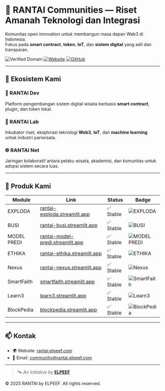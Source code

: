 # 🧬 RANTAI Communities — Riset Amanah Teknologi dan Integrasi

Komunitas open innovation untuk membangun masa depan Web3 di Indonesia.  
Fokus pada **smart contract**, **token**, **IoT**, dan **sistem digital** yang adil dan transparan.

![Verified Domain](https://img.shields.io/badge/Domain-Verified-brightgreen)
[![Website](https://img.shields.io/badge/Website-rantai.elpeef.com-blue)](https://rantai.elpeef.com)
[![GitHub](https://img.shields.io/badge/GitHub-@RANTAI--com-black)](https://github.com/RANTAI-com)

---

## 🌱 Ekosistem Kami

### 🔧 RANTAI Dev
Platform pengembangan sistem digital wisata berbasis **smart contract**, plugin, dan token lokal.

### 🧪 RANTAI Lab
Inkubator riset, eksplorasi teknologi **Web3**, **IoT**, dan **machine learning** untuk industri pariwisata.

### 🌐 RANTAI Net
Jaringan kolaboratif antara pelaku wisata, akademisi, dan komunitas untuk adopsi sistem secara luas.

---

## 🧰 Produk Kami

| Module      | Link | Status | Badge |
|-------------|------|--------|-------|
| EXPLODA   | [rantai-exploda.streamlit.app](https://rantai-exploda.streamlit.app/) | ✅ Stable | ![EXPLODA](https://img.shields.io/badge/rantai-exploda-blue) |
| BUSI   | [rantai-busi.streamlit.app](https://rantai-busi.streamlit.app/) | ✅ Stable | ![BUSI](https://img.shields.io/badge/rantai-busi-orange) |
| MODEL PREDI   | [rantai-model-predi.streamlit.app](https://rantai-model-predi.streamlit.app/) | ✅ Stable | ![MODEL PREDI](https://img.shields.io/badge/rantai-model%20predi-crimson) |
| ETHIKA     | [rantai-ethika.streamlit.app](https://rantai-ethika.streamlit.app/) | ✅ Stable | ![ETHIKA](https://img.shields.io/badge/rantai-ethika-purple) |
| Nexus     | [rantai-nexus.streamlit.app](https://rantai-nexus.streamlit.app/) | ✅ Stable | ![Nexus](https://img.shields.io/badge/rantai-nexus-cyan) |
| SmartFaith     | [smartfaith.streamlit.app](https://smartfaith.streamlit.app/) | ✅ Stable | ![SmartFaith](https://img.shields.io/badge/smartfaith-magenta) |
| Learn3     | [learn3.streamlit.app](https://learn3.streamlit.app/) | ✅ Stable | ![Learn3](https://img.shields.io/badge/learn3-indigo) |
| BlockPedia     | [blockpedia.streamlit.app](https://blockpedia.streamlit.app/) | ✅ Stable | ![BlockPedia](https://img.shields.io/badge/blockpedia-lightgreen) |

---

## 📫 Kontak
- 🌍 Website: [rantai.elpeef.com](https://rantai.elpeef.com)
- 📧 Email: [community@rantai.elpeef.com](mailto:community@rantai.elpeef.com)

---

> 🛰️ *An Initiative by* **[ELPEEF](https://github.com/ELPEEF)**

© 2025 RANTAI by ELPEEF. All rights reserved.
